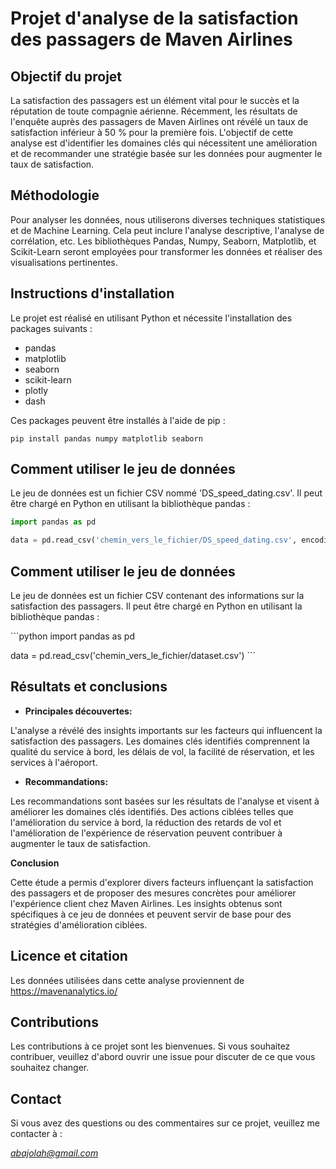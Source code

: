 # Projet d'analyse de la satisfaction des passagers de Maven Airlines

## Objectif du projet

La satisfaction des passagers est un élément vital pour le succès et la réputation de toute compagnie aérienne. Récemment, les résultats de l'enquête auprès des passagers de Maven Airlines ont révélé un taux de satisfaction inférieur à 50 % pour la première fois. L'objectif de cette analyse est d'identifier les domaines clés qui nécessitent une amélioration et de recommander une stratégie basée sur les données pour augmenter le taux de satisfaction.

## Méthodologie

Pour analyser les données, nous utiliserons diverses techniques statistiques et de Machine Learning. Cela peut inclure l'analyse descriptive, l'analyse de corrélation, etc. Les bibliothèques Pandas, Numpy, Seaborn, Matplotlib, et Scikit-Learn seront employées pour transformer les données et réaliser des visualisations pertinentes.

## Instructions d'installation

Le projet est réalisé en utilisant Python et nécessite l'installation des packages suivants :

- pandas
- matplotlib
- seaborn
- scikit-learn
- plotly
- dash

Ces packages peuvent être installés à l'aide de pip :

```
pip install pandas numpy matplotlib seaborn
```

## Comment utiliser le jeu de données

Le jeu de données est un fichier CSV nommé 'DS_speed_dating.csv'. Il peut être chargé en Python en utilisant la bibliothèque pandas :

```python
import pandas as pd

data = pd.read_csv('chemin_vers_le_fichier/DS_speed_dating.csv', encoding='ISO-8859-1')
```

## Comment utiliser le jeu de données

Le jeu de données est un fichier CSV contenant des informations sur la satisfaction des passagers. Il peut être chargé en Python en utilisant la bibliothèque pandas :

\```python
import pandas as pd

data = pd.read_csv('chemin_vers_le_fichier/dataset.csv')
\```

## Résultats et conclusions

   - **Principales découvertes:**

   L'analyse a révélé des insights importants sur les facteurs qui influencent la satisfaction des passagers. Les domaines clés identifiés comprennent la qualité du service à bord, les délais de vol, la facilité de réservation, et les services à l'aéroport.
   
   - **Recommandations:**

   Les recommandations sont basées sur les résultats de l'analyse et visent à améliorer les domaines clés identifiés. Des actions ciblées telles que l'amélioration du service à bord, la réduction des retards de vol et l'amélioration de l'expérience de réservation peuvent contribuer à augmenter le taux de satisfaction.

**Conclusion**

Cette étude a permis d'explorer divers facteurs influençant la satisfaction des passagers et de proposer des mesures concrètes pour améliorer l'expérience client chez Maven Airlines. Les insights obtenus sont spécifiques à ce jeu de données et peuvent servir de base pour des stratégies d'amélioration ciblées.

## Licence et citation

Les données utilisées dans cette analyse proviennent de https://mavenanalytics.io/

## Contributions

Les contributions à ce projet sont les bienvenues. Si vous souhaitez contribuer, veuillez d'abord ouvrir une issue pour discuter de ce que vous souhaitez changer.

## Contact

Si vous avez des questions ou des commentaires sur ce projet, veuillez me contacter à :

*abajolah@gmail.com*
